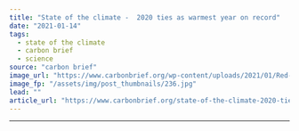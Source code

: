 ```yaml
---
title: "State of the climate -  2020 ties as warmest year on record"
date: "2021-01-14"
tags: 
  - state of the climate
  - carbon brief
  - science
source: "carbon brief"
image_url: "https://www.carbonbrief.org/wp-content/uploads/2021/01/Red-sun-at-sunset-shrouded-in-smoke-from-plant-chimneys-in-Russia-583x372.jpg"
image_fp: "/assets/img/post_thumbnails/236.jpg"
lead: ""
article_url: "https://www.carbonbrief.org/state-of-the-climate-2020-ties-as-warmest-year-on-record"
---
```


---
